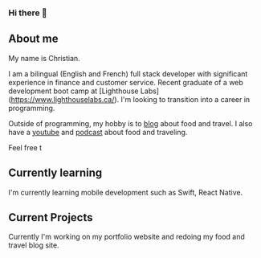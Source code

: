 ### Hi there 👋

## About me 

My name is Christian. 

I am a bilingual (English and French) full stack developer with significant experience in finance and customer service. Recent graduate of a web development boot camp at [Lighthouse Labs] (https://www.lighthouselabs.ca/). I'm looking to transition into a career in programming.  

Outside of programming, my hobby is to [blog]() about food and travel. I also have a [youtube](https://www.youtube.com/channel/UC44GqK2pmtBbCedkxQfDx-w) and [podcast](https://open.spotify.com/show/1RIOJh4Z2IXbzekzVbnqBc) about food and traveling. 

Feel free t

## Currently learning 

I'm currently learning mobile development such as Swift, React Native. 

## Current Projects

Currently I'm working on my portfolio website and redoing my food and travel blog site. 

<!--
**sweetmangoes/sweetmangoes** is a ✨ _special_ ✨ repository because its `README.md` (this file) appears on your GitHub profile.

Here are some ideas to get you started:

- 🔭 I’m currently working on ...
- 🌱 I’m currently learning ...
- 👯 I’m looking to collaborate on ...
- 🤔 I’m looking for help with ...
- 💬 Ask me about ...
- 📫 How to reach me: ...
- 😄 Pronouns: ...
- ⚡ Fun fact: ...
-->
